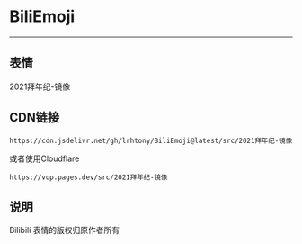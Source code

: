 # BiliEmoji
---
## 表情
2021拜年纪-镜像
## CDN链接
```
https://cdn.jsdelivr.net/gh/lrhtony/BiliEmoji@latest/src/2021拜年纪-镜像
```
或者使用Cloudflare
```
https://vup.pages.dev/src/2021拜年纪-镜像
```
## 说明
Bilibili 表情的版权归原作者所有
